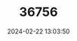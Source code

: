 ---
title: "36756"
category: "Oreopanax williamsii"
draft: false
date: 2024-02-22 13:03:50
languages:
  Spanish; Castilian: ["Sacha-uvilla"]
---